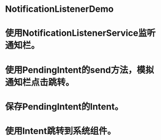 # NotificationListenerDemo
# 使用NotificationListenerService监听通知栏。
# 使用PendingIntent的send方法，模拟通知栏点击跳转。
# 保存PendingIntent的Intent。
# 使用Intent跳转到系统组件。
